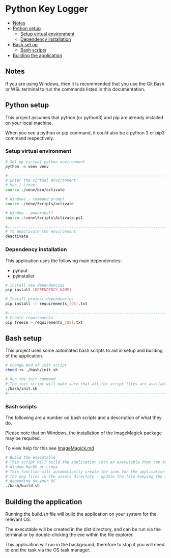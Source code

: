# Python Key Logger

- [Notes](#notes)
- [Python setup](#python-setup)
  - [Setup virtual environment](#setup-virtual-environment)
  - [Dependency installation](#dependency-installation)
- [Bash set up](#bash-setup)
  - [Bash scripts](#bash-scripts)
- [Building the application](#building-the-application)

## Notes

If you are using Windows, then it is recommended that you use the Git Bash or WSL terminal to run the commands listed in this documentation.

## Python setup

This project assumes that python (or python3) and pip are already installed on your local machine.

When you see a python or pip command, it could also be a python 3 or pip3 command respectively.

### Setup virtual environment

```bash
# Set up virtual python environment
python -m venv venv

#-------------------------------------------------------------------------------
# Enter the virtual environment
# Mac / Linux
source ./venv/bin/activate

# Windows - command prompt
source ./venv/Scripts/activate

# Window - powershell
source .\venv\Scripts\Activate.ps1

#-------------------------------------------------------------------------------
# To deactivate the environment
deactivate
```

### Dependency installation

This application uses the following main dependencies:

- pynput
- pyinstaller

```bash
# Install new dependencies
pip install [DEPENDENCY_NAME]

# Install project dependencies
pip install -r requirements_[OS].txt

#-------------------------------------------------------------------------------
# Create requirements
pip freeze > requirements_[OS].txt
```

## Bash setup

This project uses some automated bash scripts to aid in setup and building of the application.

```bash
# Change mod of init script
chmod +x ./bash/init.sh

# Run the init command
# The init script will make sure that all the script files are available for execution
./bash/init.sh
#-------------------------------------------------------------------------------
```

### Bash scripts

The following are a number od bash scripts and a description of what they do.

Please note that on Windows, the installation of the ImageMagick package may be required.

To view help for this see [ImageMagick.md](./ImageMagick.md)

```bash
# Build the executable
# This script will build the application into an executable that can be run on
# Window MacOS or Linux
# This function will automatically create the icon for the application based on
# the png files in the assets directory - update the file keeping the file name
# depending on your OS
./bash/build.sh
```

## Building the application

Running the build.sh file will build the application on your system for the relevant OS.

The executable will be created in the dist directory, and can be run via the terminal or by double-clicking the exe within the file explorer.

This application will run in the background, therefore to stop it you will need to end the task via the OS task manager.
